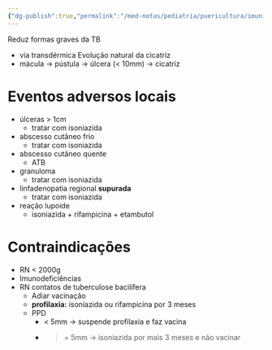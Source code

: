 ```yaml
---
{"dg-publish":true,"permalink":"/med-notas/pediatria/puericultura/imunizacoes/vacina-bcg/","tags":["review"]}
---
```


Reduz formas graves da TB
- via transdérmica
Evolução natural da cicatriz
- mácula -> pústula -> úlcera (< 10mm) -> cicatriz

# Eventos adversos locais
- úlceras > 1cm
	- tratar com isoniazida
- abscesso cutâneo frio
	- tratar com isoniazida
- abscesso cutâneo quente
	- ATB
- granuloma
	- tratar com isoniazida
- linfadenopatia regional **supurada**
	- tratar com isoniazida
- reação lupoide
	- isoniazida + rifampicina + etambutol

# Contraindicações
- RN < 2000g
- Imunodeficiências
- RN contatos de tuberculose bacilífera
	- Adiar vacinação
	- **profilaxia:** isoniazida ou rifampicina por 3 meses
	- PPD
		- < 5mm -> suspende profilaxia e faz vacina
		- >= 5mm -> isoniazida por mais 3 meses e não vacinar

